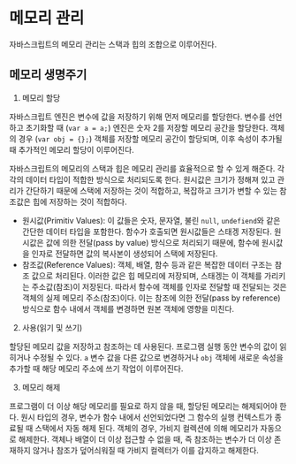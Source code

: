 # 메모리 관리

자바스크립트의 메모리 관리는 스택과 힙의 조합으로 이루어진다. 

## 메모리 생명주기

1. 메모리 할당

자바스크립트 엔진은 변수에 값을 저장하기 위해 먼저 메모리를 할당한다. 변수를 선언하고 초기화할 때 (`var a = a;`) 엔진은 숫자 2를 저장할 메모리 공간을 할당한다. 객체의 경우 (`var obj = {};`) 객체를 저장할 메모리 공간이 할당되며, 이후 속성이 추가될 때 추가적인 메모리 할당이 이루어진다.

자바스크립트의 메모리의 스택과 힙은 메모리 관리를 효율적으로 할 수 있게 해준다. 각각의 데이터 타입이 적합한 방식으로 처리되도록 한다. 원시값은 크기가 정해져 있고 관리가 간단하기 때문에 스택에 저장하는 것이 적합하고, 복잡하고 크기가 변할 수 있는 참조값은 힙에 저장하는 것이 적합하다.

- 원시값(Primitiv Values): 이 값들은 숫자, 문자열, 불린 `null`, `undefiend`와 같은 간단한 데이터 타입을 포함한다. 함수가 호출되면 원시값들은 스태겡 저장된다. 원시값은 값에 의한 전달(pass by value) 방식으로 처리되기 때문에, 함수에 원시값을 인자로 전달하면 값의 복사본이 생성되어 스택에 저장된다.
- 참조값(Reference Values): 객체, 배열, 함수 등과 같은 복잡한 데이터 구조는 참조 값으로 처리된다. 이러한 값은 힙 메모리에 저장되며, 스태겡는 이 객체를 가리키는 주소값(참조)이 저장된다. 따라서 함수에 객체를 인자로 전달할 때 전달되는 것은 객체의 실제 메모리 주소(참조)이다. 이는 참조에 의한 전달(pass by reference)방식으로 함수 내에서 객체를 변경하면 원본 객체에 영향을 미친다.

2. 사용(읽기 및 쓰기)

할당된 메모리 값을 저장하고 참조하는 데 사용된다. 프로그램 실행 동안 변수의 값이 읽히거나 수정될 수 있다. `a` 변수 값을 다른 값으로 변경하거나 `obj` 객체에 새로운 속성을 추가할 때 해당 메모리 주소에 쓰기 작업이 이루어진다. 

3. 메모리 해제

프로그램이 더 이상 해당 메모리를 필요로 하지 않을 때, 할당된 메모리는 해제되어야 한다. 원시 타입의 경우, 변수가 함수 내에서 선언되었다면 그 함수의 실행 컨텍스트가 종료될 때 스택에서 자동 해제 된다. 객체의 경우, 가비지 컬렉션에 의해 메모리가 자동으로 해제한다. 객체나 배열이 더 이상 접근할 수 없을 때, 즉 참조하는 변수가 더 이상 존재하지 않거나 참조가 덮어싀워질 때 가비지 컬렉터가 이를 감지하고 해제한다.